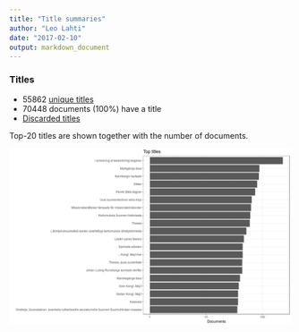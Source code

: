 ```yaml
---
title: "Title summaries"
author: "Leo Lahti"
date: "2017-02-10"
output: markdown_document
---
```



### Titles

 * 55862 [unique titles](output.tables/title_accepted.csv)
 * 70448 documents (100%) have a title
 * [Discarded titles](output.tables/title_discarded.csv)

Top-20 titles are shown together with the number of documents.

![plot of chunk summarytitle](figure/summarytitle-1.png)

